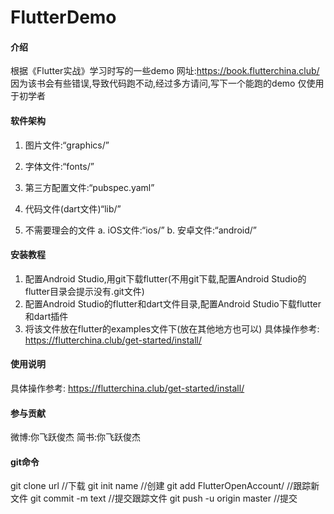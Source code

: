 # FlutterDemo

#### 介绍
根据《Flutter实战》学习时写的一些demo
网址:https://book.flutterchina.club/
因为该书会有些错误,导致代码跑不动,经过多方请问,写下一个能跑的demo
仅使用于初学者

#### 软件架构
1. 图片文件:“graphics/”
2. 字体文件:“fonts/”
3. 第三方配置文件:“pubspec.yaml”
4. 代码文件(dart文件)“lib/”

5. 不需要理会的文件
a. iOS文件:“ios/”
b. 安卓文件:“android/”

#### 安装教程
1. 配置Android Studio,用git下载flutter(不用git下载,配置Android Studio的flutter目录会提示没有.git文件)
2. 配置Android Studio的flutter和dart文件目录,配置Android Studio下载flutter和dart插件
3. 将该文件放在flutter的examples文件下(放在其他地方也可以)
具体操作参考: https://flutterchina.club/get-started/install/

#### 使用说明

具体操作参考: https://flutterchina.club/get-started/install/

#### 参与贡献

微博:你飞跃俊杰
简书:你飞跃俊杰

#### git命令

git clone url  	//下载
git init name  //创建
git add FlutterOpenAccount/			//跟踪新文件
git commit -m text				//提交跟踪文件
git push -u origin master    //提交

